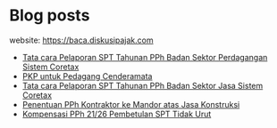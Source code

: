 # Blog posts

website: https://baca.diskusipajak.com

<!-- BLOG-POST-LIST:START -->
- [Tata cara Pelaporan SPT Tahunan PPh Badan Sektor Perdagangan  Sistem Coretax](https://baca.diskusipajak.com/tata-cara-pelaporan-spt-tahunan-pph-badan-sektor-perdagangan-sistem-coretax/)
- [PKP untuk Pedagang Cenderamata](https://baca.diskusipajak.com/pkp-untuk-pedagang-cenderamata/)
- [Tata cara Pelaporan SPT Tahunan PPh Badan Sektor Jasa  Sistem Coretax](https://baca.diskusipajak.com/tata-cara-pelaporan-spt-tahunan-pph-badan-sektor-jasa-sistem-coretax/)
- [Penentuan PPh Kontraktor ke Mandor atas Jasa Konstruksi](https://baca.diskusipajak.com/penentuan-pph-kontraktor-ke-mandor-atas-jasa-konstruksi/)
- [Kompensasi PPh 21/26 Pembetulan SPT Tidak Urut](https://baca.diskusipajak.com/kompensasi-pph-21-26-pembetulan-spt-tidak-urut/)
<!-- BLOG-POST-LIST:END -->

<!--
**kelaspajak/kelaspajak** is a ✨ _special_ ✨ repository because its `README.md` (this file) appears on your GitHub profile.

Here are some ideas to get you started:

- 🔭 I’m currently working on ...
- 🌱 I’m currently learning ...
- 👯 I’m looking to collaborate on ...
- 🤔 I’m looking for help with ...
- 💬 Ask me about ...
- 📫 How to reach me: ...
- 😄 Pronouns: ...
- ⚡ Fun fact: ...
-->
